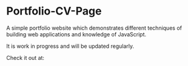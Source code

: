 # Portfolio-CV-Page

A simple portfolio website which demonstrates different techniques of building web applications and knowledge of JavaScript.

It is work in progress and will be updated regularly.

Check it out at:
